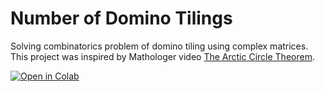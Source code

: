 # Number of Domino Tilings

Solving combinatorics problem of domino tiling using complex matrices.
This project was inspired by Mathologer video [The Arctic Circle Theorem](https://www.youtube.com/watch?v=Yy7Q8IWNfHM).

[![Open in Colab](https://colab.research.google.com/assets/colab-badge.svg)](https://colab.research.google.com/drive/12Xa1LRF1ZCDNVMtjHNTyDGkFhYjYHssH?usp=sharing)
